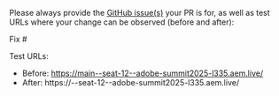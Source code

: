 Please always provide the [GitHub issue(s)](../issues) your PR is for, as well as test URLs where your change can be observed (before and after):

Fix #<gh-issue-id>

Test URLs:
- Before: https://main--seat-12--adobe-summit2025-l335.aem.live/
- After: https://<branch>--seat-12--adobe-summit2025-l335.aem.live/
